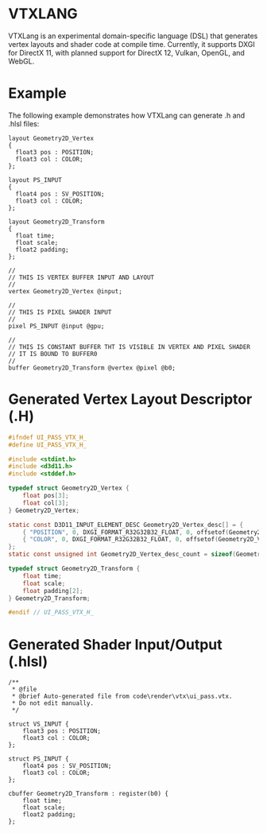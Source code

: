 # VTXLANG

VTXLang is an experimental domain-specific language (DSL) that generates vertex layouts and shader code at compile time. Currently, it supports DXGI for DirectX 11, with planned support for DirectX 12, Vulkan, OpenGL, and WebGL.

# Example

The following example demonstrates how VTXLang can generate .h and .hlsl files:

```vtx
layout Geometry2D_Vertex
{
  float3 pos : POSITION;
  float3 col : COLOR;
};

layout PS_INPUT
{
  float4 pos : SV_POSITION;
  float3 col : COLOR;
};

layout Geometry2D_Transform
{
  float time;
  float scale;
  float2 padding;
};

//
// THIS IS VERTEX BUFFER INPUT AND LAYOUT
//
vertex Geometry2D_Vertex @input;

//
// THIS IS PIXEL SHADER INPUT
//
pixel PS_INPUT @input @gpu;

//
// THIS IS CONSTANT BUFFER THT IS VISIBLE IN VERTEX AND PIXEL SHADER
// IT IS BOUND TO BUFFER0
//
buffer Geometry2D_Transform @vertex @pixel @b0;
```

# Generated Vertex Layout Descriptor (.H)

```c
#ifndef UI_PASS_VTX_H_
#define UI_PASS_VTX_H_

#include <stdint.h>
#include <d3d11.h>
#include <stddef.h>

typedef struct Geometry2D_Vertex {
    float pos[3];
    float col[3];
} Geometry2D_Vertex;

static const D3D11_INPUT_ELEMENT_DESC Geometry2D_Vertex_desc[] = {
    { "POSITION", 0, DXGI_FORMAT_R32G32B32_FLOAT, 0, offsetof(Geometry2D_Vertex, pos), D3D11_INPUT_PER_VERTEX_DATA, 0 },
    { "COLOR", 0, DXGI_FORMAT_R32G32B32_FLOAT, 0, offsetof(Geometry2D_Vertex, col), D3D11_INPUT_PER_VERTEX_DATA, 0 },
};
static const unsigned int Geometry2D_Vertex_desc_count = sizeof(Geometry2D_Vertex_desc) / sizeof(Geometry2D_Vertex_desc[0]);

typedef struct Geometry2D_Transform {
    float time;
    float scale;
    float padding[2];
} Geometry2D_Transform;

#endif // UI_PASS_VTX_H_
```

# Generated Shader Input/Output (.hlsl)

```hlsl
/**
 * @file
 * @brief Auto-generated file from code\render\vtx\ui_pass.vtx.
 * Do not edit manually.
 */

struct VS_INPUT {
    float3 pos : POSITION;
    float3 col : COLOR;
};

struct PS_INPUT {
    float4 pos : SV_POSITION;
    float3 col : COLOR;
};

cbuffer Geometry2D_Transform : register(b0) {
    float time;
    float scale;
    float2 padding;
};

```
